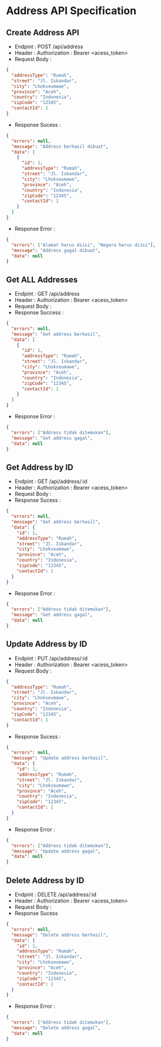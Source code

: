 # Address API Specification

## Create Address API

- Endpint : POST /api/address
- Header : Authorization : Bearer <acess_token>
- Request Body :

```json
{
  "addressType": "Rumah",
  "street": "Jl. Iskandar",
  "city": "Lhokseumawe",
  "province": "Aceh",
  "country": "Indonesia",
  "zipCode": "12345",
  "contactId": 1
}
```

- Response Sucess :

```json
{
  "errors": null,
  "message": "Address berhasil dibuat",
  "data": [
    {
      "id": 1,
      "addressType": "Rumah",
      "street": "Jl. Iskandar",
      "city": "Lhokseumawe",
      "province": "Aceh",
      "country": "Indonesia",
      "zipCode": "12345",
      "contactId": 1
    }
  ]
}
```

- Response Error :

```json
{
  "errors": ["Alamat harus diisi", "Negara harus diisi"],
  "message": "Address gagal dibuat",
  "data": null
}
```

## Get ALL Addresses

- Endpint : GET /api/address
- Header : Authorization : Bearer <acess_token>
- Request Body :
- Response Success :

```json
{
  "errors": null,
  "message": "Get address berhasil",
  "data": [
    {
      "id": 1,
      "addressType": "Rumah",
      "street": "Jl. Iskandar",
      "city": "Lhokseumawe",
      "province": "Aceh",
      "country": "Indonesia",
      "zipCode": "12345",
      "contactId": 1
    }
  ]
}
```

- Response Error :

```json
{
  "errors": ["Address tidak ditemukan"],
  "message": "Get address gagal",
  "data": null
}
```

## Get Address by ID

- Endpint : GET /api/address/:id
- Header : Authorization : Bearer <acess_token>
- Request Body :
- Response Sucess :

```json
{
  "errors": null,
  "message": "Get address berhasil",
  "data": {
    "id": 1,
    "addressType": "Rumah",
    "street": "Jl. Iskandar",
    "city": "Lhokseumawe",
    "province": "Aceh",
    "country": "Indonesia",
    "zipCode": "12345",
    "contactId": 1
  }
}
```

- Response Error :

```json
{
  "errors": ["Address tidak ditemukan"],
  "message": "Get address gagal",
  "data": null
}
```

## Update Address by ID

- Endpint : PUT /api/address/:id
- Header : Authorization : Bearer <acess_token>
- Request Body :

```json
{
  "addressType": "Rumah",
  "street": "Jl. Iskandar",
  "city": "Lhokseumawe",
  "province": "Aceh",
  "country": "Indonesia",
  "zipCode": "12345",
  "contactId": 1
}
```

- Response Sucess :

```json
{
  "errors": null,
  "message": "Update address berhasil",
  "data": {
    "id": 1,
    "addressType": "Rumah",
    "street": "Jl. Iskandar",
    "city": "Lhokseumawe",
    "province": "Aceh",
    "country": "Indonesia",
    "zipCode": "12345",
    "contactId": 1
  }
}
```

- Response Error :

```json
{
  "errors": ["Address tidak ditemukan"],
  "message": "Update address gagal",
  "data": null
}
```

## Delete Address by ID

- Endpint : DELETE /api/address/:id
- Header : Authorization : Bearer <acess_token>
- Request Body :
- Response Sucess

```json
{
  "errors": null,
  "message": "Delete address berhasil",
  "data": {
    "id": 1,
    "addressType": "Rumah",
    "street": "Jl. Iskandar",
    "city": "Lhokseumawe",
    "province": "Aceh",
    "country": "Indonesia",
    "zipCode": "12345",
    "contactId": 1
  }
}
```

- Response Error :

```json
{
  "errors": ["Address tidak ditemukan"],
  "message": "Delete address gagal",
  "data": null
}
```

